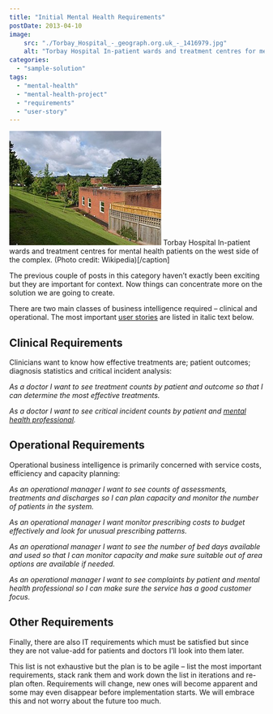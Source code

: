 ```yaml
---
title: "Initial Mental Health Requirements"
postDate: 2013-04-10
image:
    src: "./Torbay_Hospital_-_geograph.org.uk_-_1416979.jpg"
    alt: "Torbay Hospital In-patient wards and treatment centres for mental health patients on the west side of the complex. source https://commons.wikimedia.org/wiki/File:Torbay_Hospital_-_geograph.org.uk_-_1416979.jpg"
categories: 
  - "sample-solution"
tags: 
  - "mental-health"
  - "mental-health-project"
  - "requirements"
  - "user-story"
---
```


[![Torbay Hospital In-patient wards and ...](./300px-Torbay_Hospital_-_geograph.org.uk_-_1416979.jpg "Torbay Hospital In-patient wards and ...")](http://commons.wikipedia.org/wiki/File:Torbay_Hospital_-_geograph.org.uk_-_1416979.jpg) Torbay Hospital In-patient wards and treatment centres for mental health patients on the west side of the complex. (Photo credit: Wikipedia)\[/caption\]

The previous couple of posts in this category haven’t exactly been exciting but they are important for context. Now things can concentrate more on the solution we are going to create.

There are two main classes of business intelligence required – clinical and operational. The most important [user stories](http://en.wikipedia.org/wiki/User_story "User story") are listed in italic text below.

## Clinical Requirements

Clinicians want to know how effective treatments are; patient outcomes; diagnosis statistics and critical incident analysis:

_As a doctor I want to see treatment counts by patient and outcome so that I can determine the most effective treatments._

_As a doctor I want to see critical incident counts by patient and [mental health professional](http://en.wikipedia.org/wiki/Mental_health_professional "Mental health professional")._

## Operational Requirements

Operational business intelligence is primarily concerned with service costs, efficiency and capacity planning:

_As an operational manager I want to see counts of assessments, treatments and discharges so I can plan capacity and monitor the number of patients in the system._

_As an operational manager I want monitor prescribing costs to budget effectively and look for unusual prescribing patterns._

_As an operational manager I want to see the number of bed days available and used so that I can monitor capacity and make sure suitable out of area options are available if needed._

_As an operational manager I want to see complaints by patient and mental health professional so I can make sure the service has a good customer focus._

## Other Requirements

Finally, there are also IT requirements which must be satisfied but since they are not value-add for patients and doctors I’ll look into them later.

This list is not exhaustive but the plan is to be agile – list the most important requirements, stack rank them and work down the list in iterations and re-plan often. Requirements will change, new ones will become apparent and some may even disappear before implementation starts. We will embrace this and not worry about the future too much.
